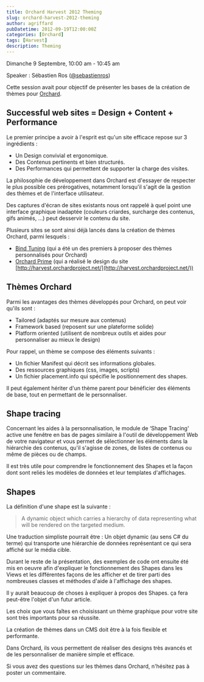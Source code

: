```yaml
---
title: Orchard Harvest 2012 Theming
slug: orchard-harvest-2012-theming
author: agriffard
pubDatetime: 2012-09-19T12:00:00Z
categories: [Orchard]
tags: [Harvest]
description: Theming
---
```


Dimanche 9 Septembre, 10:00 am - 10:45 am

Speaker : Sébastien Ros ([@sebastienros](https://twitter.com/sebastienros))

Cette session avait pour objectif de présenter les bases de la création de thèmes pour [Orchard](http://orchardproject.fr/).

## Successful web sites = Design + Content + Performance

Le premier principe a avoir à l'esprit est qu'un site efficace repose sur 3 ingrédients :

- Un Design convivial et ergonomique.
- Des Contenus pertinents et bien structurés.
- Des Performances qui permettent de supporter la charge des visites.

La philosophie de développement dans Orchard est d'essayer de respecter le plus possible ces prérogatives, notamment lorsqu'il s'agit de la gestion des thèmes et de l'interface utilisateur.

Des captures d'écran de sites existants nous ont rappelé à quel point une interface graphique inadaptée (couleurs criardes, surcharge des contenus, gifs animés, …) peut desservir le contenu du site.

Plusieurs sites se sont ainsi déjà lancés dans la création de thèmes Orchard, parmi lesquels :

- [Bind Tuning](http://tuning.bind.pt/Orchard-Themes.aspx) (qui a été un des premiers à proposer des thèmes personnalisés pour Orchard)
- [Orchard Prime](http://www.orchardprime.com/) (qui a réalisé le design du site [http://harvest.orchardproject.net/](http://harvest.orchardproject.net/))

## Thèmes Orchard

Parmi les avantages des thèmes développés pour Orchard, on peut voir qu'ils sont :

- Tailored (adaptés sur mesure aux contenus)
- Framework based (reposent sur une plateforme solide)
- Platform oriented (utilisent de nombreux outils et aides pour personnaliser au mieux le design)

Pour rappel, un thème se compose des éléments suivants :

- Un fichier Manifest qui décrit ses informations globales.
- Des ressources graphiques (css, images, scripts)
- Un fichier placement.info qui spécifie le positionnement des shapes.

Il peut également hériter d'un thème parent pour bénéficier des éléments de base, tout en permettant de le personnaliser.

## Shape tracing

Concernant les aides à la personnalisation, le module de ‘Shape Tracing' active une fenêtre en bas de pages similaire à l'outil de développement Web de votre navigateur et vous permet de sélectionner les éléments dans la hiérarchie des contenus, qu'il s'agisse de zones, de listes de contenus ou même de pièces ou de champs.

Il est très utile pour comprendre le fonctionnement des Shapes et la façon dont sont reliés les modèles de données et leur templates d'affichages.

## Shapes

La définition d'une shape est la suivante :

> A dynamic object which carries a hierarchy of data representing what will be rendered on the targeted medium.

Une traduction simpliste pourrait être : Un objet dynamic (au sens C# du terme) qui transporte une hiérarchie de données représentant ce qui sera affiché sur le média cible.

Durant le reste de la présentation, des exemples de code ont ensuite été mis en oeuvre afin d'expliquer le fonctionnement des Shapes dans les Views et les différentes façons de les afficher et de tirer parti des nombreuses classes et méthodes d'aide à l'affichage des shapes.

Il y aurait beaucoup de choses à expliquer à propos des Shapes. ça fera peut-être l'objet d'un futur article.

Les choix que vous faîtes en choisissant un thème graphique pour votre site sont très importants pour sa réussite.

La création de thèmes dans un CMS doit être à la fois flexible et performante.

Dans Orchard, ils vous permettent de réaliser des designs très avancés et de les personnaliser de manière simple et efficace.

Si vous avez des questions sur les thèmes dans Orchard, n'hésitez pas à poster un commentaire.
